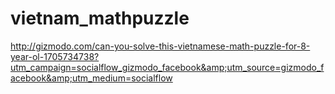 # vietnam_mathpuzzle
http://gizmodo.com/can-you-solve-this-vietnamese-math-puzzle-for-8-year-ol-1705734738?utm_campaign=socialflow_gizmodo_facebook&amp;utm_source=gizmodo_facebook&amp;utm_medium=socialflow
